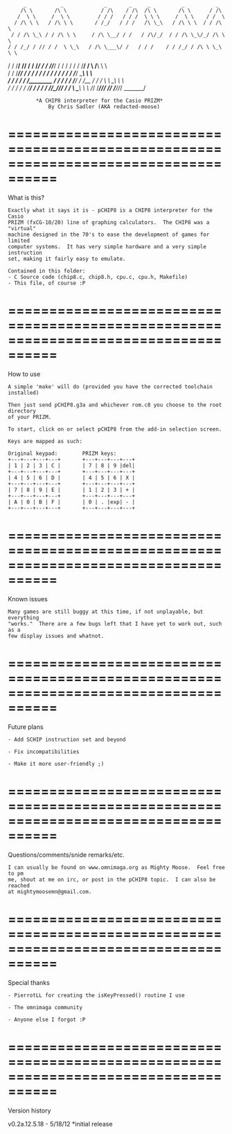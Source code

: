          _           _             _       _     _          _          _          
        /\ \       /\ \           / /\    / /\  /\ \       /\ \      / /\         
       /  \ \     /  \ \         / / /   / / /  \ \ \     /  \ \    / /  \        
      / /\ \ \   / /\ \ \       / /_/   / / /   /\ \_\   / /\ \ \  / / /\ \       
     / / /\ \_\ / / /\ \ \     / /\ \__/ / /   / /\/_/  / / /\ \_\/_/ /\ \ \      
    / / /_/ / // / /  \ \_\   / /\ \___\/ /   / / /    / / /_/ / /\ \ \_\ \ \     
   / / /__\/ // / /    \/_/  / / /\/___/ /   / / /    / / /__\/ /  \ \/__\ \ \    
  / / /_____// / /          / / /   / / /   / / /    / / /_____/    \_____\ \ \   
 / / /      / / /________  / / /   / / /___/ / /__  / / /            \ \ \_\ \ \  
/ / /      / / /_________\/ / /   / / //\__\/_/___\/ / /              \ \___\ \ \ 
\/_/       \/____________/\/_/    \/_/ \/_________/\/_/                \_______\/ 


		     *A CHIP8 interpreter for the Casio PRIZM*
				 By Chris Sadler (AKA redacted-moose)

====================================================================================
====================================================================================
What is this?

	Exactly what it says it is - pCHIP8 is a CHIP8 interpreter for the Casio
	PRIZM (fxCG-10/20) line of graphing calculators.  The CHIP8 was a "virtual"
	machine designed in the 70's to ease the development of games for limited
	computer systems.  It has very simple hardware and a very simple instruction
	set, making it fairly easy to emulate.
	
	Contained in this folder:
	- C Source code (chip8.c, chip8.h, cpu.c, cpu.h, Makefile)
	- This file, of course :P

====================================================================================
====================================================================================
How to use

	A simple 'make' will do (provided you have the corrected toolchain installed)
	
	Then just send pCHIP8.g3a and whichever rom.c8 you choose to the root directory
	of your PRIZM.

	To start, click on or select pCHIP8 from the add-in selection screen.

	Keys are mapped as such:

	Original keypad:		PRIZM keys:
	+---+---+---+---+		+---+---+---+---+
	| 1 | 2 | 3 | C |		| 7 | 8 | 9 |del|
	+---+---+---+---+		+---+---+---+---+
	| 4 | 5 | 6 | D |		| 4 | 5 | 6 | X |
	+---+---+---+---+		+---+---+---+---+
	| 7 | 8 | 9 | E |		| 1 | 2 | 3 | + |
	+---+---+---+---+		+---+---+---+---+
	| A | 0 | B | F |		| 0 | . |exp| - | 
	+---+---+---+---+		+---+---+---+---+

====================================================================================
====================================================================================
Known issues

	Many games are still buggy at this time, if not unplayable, but everything
	"works."  There are a few bugs left that I have yet to work out, such as a
	few display issues and whatnot.
	
====================================================================================
====================================================================================
Future plans

	- Add SCHIP instruction set and beyond
	
	- Fix incompatibilities
	
	- Make it more user-friendly ;)

====================================================================================
====================================================================================
Questions/comments/snide remarks/etc.
	
	I can usually be found on www.omnimaga.org as Mighty Moose.  Feel free to pm
	me, shout at me on irc, or post in the pCHIP8 topic.  I can also be reached
	at mightymoosemn@gmail.com.

====================================================================================
====================================================================================
Special thanks
	
	- PierrotLL for creating the isKeyPressed() routine I use

	- The omnimaga community
	
	- Anyone else I forgot :P

====================================================================================
====================================================================================
Version history

v0.2a.12.5.18 - 5/18/12
*initial release